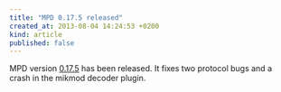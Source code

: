 ```yaml
---
title: "MPD 0.17.5 released"
created_at: 2013-08-04 14:24:53 +0200
kind: article
published: false
---
```


MPD version
[0.17.5](/download/mpd/0.17/mpd-0.17.5.tar.xz)
has been released.  It fixes two protocol bugs and a crash in the
mikmod decoder plugin.
